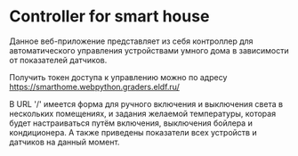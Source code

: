 # Controller for smart house

  Данное веб-приложение представляет из себя контроллер для автоматического управления устройствами умного дома в зависимости от показателей датчиков.  
  
  Получить токен доступа к управлению можно по адресу https://smarthome.webpython.graders.eldf.ru/  
  
  В URL '/' имеется форма для ручного включения и выключения света в нескольких помещениях, и задания желаемой температуры, которая будет настраиваться путём включения, выключения бойлера и кондиционера. А также приведены показатели всех устройств и датчиков на данный момент.
